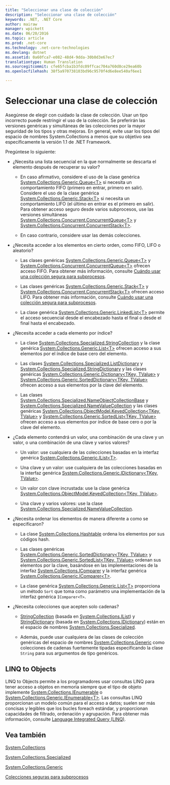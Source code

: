 ```yaml
---
title: "Seleccionar una clase de colección"
description: "Seleccionar una clase de colección"
keywords: .NET, .NET Core
author: mairaw
manager: wpickett
ms.date: 06/20/2016
ms.topic: article
ms.prod: .net-core
ms.technology: .net-core-technologies
ms.devlang: dotnet
ms.assetid: 0a60fca7-e082-48d4-9dda-30b0d3e67ec7
translationtype: Human Translation
ms.sourcegitcommit: cfe65fcba1b3fdc09ffcac704a760d8ce29ea60b
ms.openlocfilehash: 38f5a970738103bd96c9570f4d6e8ee540af6ee1

---
```


# <a name="selecting-a-collection-class"></a>Seleccionar una clase de colección

Asegúrese de elegir con cuidado la clase de colección. Usar un tipo incorrecto puede restringir el uso de la colección. Se preferirán las versiones genéricas y simultáneas de las colecciones por la mayor seguridad de los tipos y otras mejoras. En general, evite usar los tipos del espacio de nombres System.Collections a menos que su objetivo sea específicamente la versión 1.1 de .NET Framework. 

Pregúntese lo siguiente:

* ¿Necesita una lista secuencial en la que normalmente se descarta el elemento después de recuperar su valor? 

    * En caso afirmativo, considere el uso de la clase genérica [System.Collections.Generic.Queue&lt;T&gt;](https://docs.microsoft.com/dotnet/core/api/System.Collections.Generic.Queue-1) si necesita un comportamiento FIFO (primero en entrar, primero en salir). Considere el uso de la clase genérica [System.Collections.Generic.Stack&lt;T&gt;](https://docs.microsoft.com/dotnet/core/api/System.Collections.Generic.Stack-1) si necesita un comportamiento LIFO (el último en entrar es el primero en salir). Para obtener acceso seguro desde varios subprocesos, use las versiones simultáneas [System.Collections.Concurrent.ConcurrentQueue&lt;T&gt;](https://docs.microsoft.com/dotnet/core/api/System.Collections.Concurrent.ConcurrentQueue-1) y [System.Collections.Concurrent.ConcurrentStack&lt;T&gt;](https://docs.microsoft.com/dotnet/core/api/System.Collections.Concurrent.ConcurrentStack-1).
    
    * En caso contrario, considere usar las demás colecciones.
    
* ¿Necesita acceder a los elementos en cierto orden, como FIFO, LIFO o aleatorio?

    * Las clases genéricas [System.Collections.Generic.Queue&lt;T&gt;](https://docs.microsoft.com/dotnet/core/api/System.Collections.Generic.Queue-1) y [System.Collections.Concurrent.ConcurrentQueue&lt;T&gt;](https://docs.microsoft.com/dotnet/core/api/System.Collections.Concurrent.ConcurrentQueue-1) ofrecen acceso FIFO. Para obtener más información, consulte [Cuándo usar una colección segura para subprocesos](threadsafe/when-to-use-a-thread-safe-collection.md).
    
    * Las clases genéricas [System.Collections.Generic.Stack&lt;T&gt;](https://docs.microsoft.com/dotnet/core/api/System.Collections.Generic.Stack-1) y [System.Collections.Concurrent.ConcurrentStack&lt;T&gt;](https://docs.microsoft.com/dotnet/core/api/System.Collections.Concurrent.ConcurrentStack-1) ofrecen acceso LIFO. Para obtener más información, consulte [Cuándo usar una colección segura para subprocesos](threadsafe/when-to-use-a-thread-safe-collection.md).
    
    * La clase genérica [System.Collections.Generic.LinkedList&lt;T&gt;](https://docs.microsoft.com/dotnet/core/api/System.Collections.Generic.LinkedList-1) permite el acceso secuencial desde el encabezado hasta el final o desde el final hasta el encabezado.
    
* ¿Necesita acceder a cada elemento por índice? 

    * La clase [System.Collections.Specialized.StringCollection](https://docs.microsoft.com/dotnet/core/api/System.Collections.Specialized.StringCollection) y la clase genérica [System.Collections.Generic.List&lt;T&gt;](https://docs.microsoft.com/dotnet/core/api/System.Collections.Generic.List-1) ofrecen acceso a sus elementos por el índice de base cero del elemento. 
    
    * Las clases [System.Collections.Specialized.ListDictionary](https://docs.microsoft.com/dotnet/core/api/System.Collections.Specialized.ListDictionary) y [System.Collections.Specialized.StringDictionary](https://docs.microsoft.com/dotnet/core/api/System.Collections.Specialized.StringDictionary) y las clases genéricas [System.Collections.Generic.Dictionary&lt;TKey, TValue&gt;](https://docs.microsoft.com/dotnet/core/api/System.Collections.Generic.Dictionary-2) y [System.Collections.Generic.SortedDictionary&lt;TKey, TValue&gt;](https://docs.microsoft.com/dotnet/core/api/System.Collections.Generic.SortedDictionary-2) ofrecen acceso a sus elementos por la clave del elemento.
    
    * Las clases [System.Collections.Specialized.NameObjectCollectionBase](https://docs.microsoft.com/dotnet/core/api/System.Collections.Specialized.NameObjectCollectionBase) y [System.Collections.Specialized.NameValueCollection](https://docs.microsoft.com/dotnet/core/api/System.Collections.Specialized.NameValueCollection) y las clases genéricas [System.Collections.ObjectModel.KeyedCollection&lt;TKey, TValue&gt;](https://docs.microsoft.com/dotnet/core/api/System.Collections.ObjectModel.KeyedCollection-2) y [System.Collections.Generic.SortedList&lt;TKey, TValue&gt;](https://docs.microsoft.com/dotnet/core/api/System.Collections.Generic.SortedList-2) ofrecen acceso a sus elementos por índice de base cero o por la clave del elemento.
    
* ¿Cada elemento contendrá un valor, una combinación de una clave y un valor, o una combinación de una clave y varios valores? 

    * Un valor: use cualquiera de las colecciones basadas en la interfaz genérica [System.Collections.Generic.IList&lt;T&gt;](https://docs.microsoft.com/dotnet/core/api/System.Collections.Generic.IList-1).
    
    * Una clave y un valor: use cualquiera de las colecciones basadas en la interfaz genérica [System.Collections.Generic.IDictionary&lt;TKey, TValue&gt;](https://docs.microsoft.com/dotnet/core/api/System.Collections.Generic.IDictionary-2).
    
    * Un valor con clave incrustada: use la clase genérica [System.Collections.ObjectModel.KeyedCollection&lt;TKey, TValue&gt;](https://docs.microsoft.com/dotnet/core/api/System.Collections.ObjectModel.KeyedCollection-2).
    
    * Una clave y varios valores: use la clase [System.Collections.Specialized.NameValueCollection](https://docs.microsoft.com/dotnet/core/api/System.Collections.Specialized.NameValueCollection).
    
* ¿Necesita ordenar los elementos de manera diferente a como se especificaron? 

    * La clase [System.Collections.Hashtable](https://docs.microsoft.com/dotnet/core/api/System.Collections.Hashtable) ordena los elementos por sus códigos hash.
    
    * Las clases genéricas [System.Collections.Generic.SortedDictionary&lt;TKey, TValue&gt;](https://docs.microsoft.com/dotnet/core/api/System.Collections.Generic.SortedDictionary-2) y [System.Collections.Generic.SortedList&lt;TKey, TValue&gt;](https://docs.microsoft.com/dotnet/core/api/System.Collections.Generic.SortedList-2) ordenan sus elementos por la clave, basándose en las implementaciones de la interfaz [System.Collections.IComparer](https://docs.microsoft.com/dotnet/core/api/System.Collections.IComparer) y la interfaz genérica [System.Collections.Generic.IComparer&lt;T&gt;](https://docs.microsoft.com/dotnet/core/api/System.Collections.Generic.IComparer-1).
    
    * La clase genérica [System.Collections.Generic.List&lt;T&gt;](https://docs.microsoft.com/dotnet/core/api/System.Collections.Generic.List-1) proporciona un método `Sort` que toma como parámetro una implementación de la interfaz genérica `IComparer<T>`.
    
* ¿Necesita colecciones que acepten solo cadenas? 

    * [StringCollection](https://docs.microsoft.com/dotnet/core/api/System.Collections.Specialized.StringCollection) (basada en [System.Collections.IList](https://docs.microsoft.com/dotnet/core/api/System.Collections.IList)) y [StringDictionary](https://docs.microsoft.com/dotnet/core/api/System.Collections.Specialized.StringDictionary) (basada en [System.Collections.IDictionary](https://docs.microsoft.com/dotnet/core/api/System.Collections.IDictionary)) están en el espacio de nombres [System.Collections.Specialized](https://docs.microsoft.com/dotnet/core/api/System.Collections.Specialized). 
    
    * Además, puede usar cualquiera de las clases de colección genéricas del espacio de nombres [System.Collections.Generic](https://docs.microsoft.com/dotnet/core/api/System.Collections.Generic) como colecciones de cadenas fuertemente tipadas especificando la clase `String` para sus argumentos de tipo genéricos.
    
## <a name="linq-to-objects"></a>LINQ to Objects

LINQ to Objects permite a los programadores usar consultas LINQ para tener acceso a objetos en memoria siempre que el tipo de objeto implemente [System.Collections.IEnumerable](https://docs.microsoft.com/dotnet/core/api/System.Collections.IEnumerable) o [System.Collections.Generic.IEnumerable&lt;T&gt;](https://docs.microsoft.com/dotnet/core/api/System.Collections.Generic.IEnumerable-1). Las consultas LINQ proporcionan un modelo común para el acceso a datos; suelen ser más concisas y legibles que los bucles foreach estándar, y proporcionan capacidades de filtrado, ordenación y agrupación. Para obtener más información, consulte [Language Integrated Query (LINQ)](../../csharp/linq.md).

## <a name="see-also"></a>Vea también

[System.Collections](https://docs.microsoft.com/dotnet/core/api/System.Collections)

[System.Collections.Specialized](https://docs.microsoft.com/dotnet/core/api/System.Collections.Specialized)

[System.Collections.Generic](https://docs.microsoft.com/dotnet/core/api/System.Collections.Generic)

[Colecciones seguras para subprocesos](threadsafe/index.md)



<!--HONumber=Nov16_HO3-->


